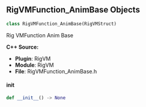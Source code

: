 ## RigVMFunction_AnimBase Objects

```python
class RigVMFunction_AnimBase(RigVMStruct)
```

Rig VMFunction Anim Base

**C++ Source:**

- **Plugin**: RigVM
- **Module**: RigVM
- **File**: RigVMFunction_AnimBase.h

<a id="unreal.RigVMFunction_AnimBase.__init__"></a>

#### __init__

```python
def __init__() -> None
```

<a id="unreal.RigUnit_AnimBase"></a>